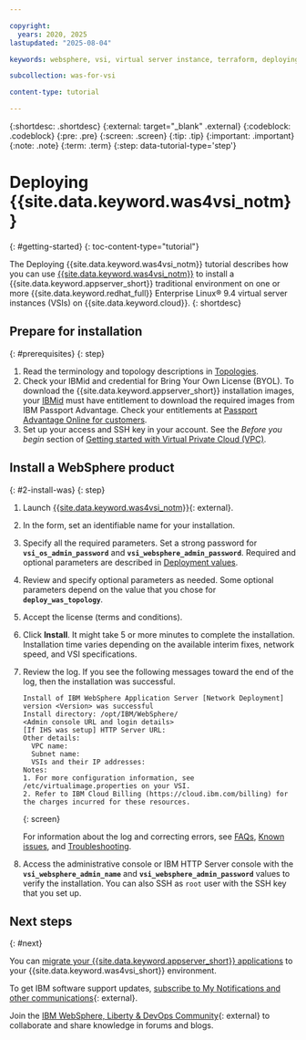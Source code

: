 ```yaml
---

copyright:
  years: 2020, 2025
lastupdated: "2025-08-04"

keywords: websphere, vsi, virtual server instance, terraform, deploying, install, ihs, console

subcollection: was-for-vsi

content-type: tutorial

---
```


{:shortdesc: .shortdesc}
{:external: target="_blank" .external}
{:codeblock: .codeblock}
{:pre: .pre}
{:screen: .screen}
{:tip: .tip}
{:important: .important}
{:note: .note}
{:term: .term}
{:step: data-tutorial-type='step'}


# Deploying {{site.data.keyword.was4vsi_notm}}
{: #getting-started}
{: toc-content-type="tutorial"}

The Deploying {{site.data.keyword.was4vsi_notm}} tutorial describes how you can use [{{site.data.keyword.was4vsi_notm}}](https://{DomainName}/catalog/content/.::1-b9f20fe3-baac-459b-b047-cb4ae9eb46f2-global) to install a {{site.data.keyword.appserver_short}} traditional environment on one or more {{site.data.keyword.redhat_full}} Enterprise Linux&reg; 9.4 virtual server instances (VSIs) on {{site.data.keyword.cloud}}.
{: shortdesc}


## Prepare for installation
{: #prerequisites}
{: step}

1. Read the terminology and topology descriptions in [Topologies](/docs/was-for-vsi?topic=was-for-vsi-topologies).
2. Check your IBMid and credential for Bring Your Own License (BYOL). To download the {{site.data.keyword.appserver_short}} installation images, your [IBMid](https://www.ibm.com/account/) must have entitlement to download the required images from IBM Passport Advantage. Check your entitlements at [Passport Advantage Online for customers](https://www.ibm.com/software/passportadvantage/pao_customer.html).
3. Set up your access and SSH key in your account. See the *Before you begin* section of [Getting started with Virtual Private Cloud (VPC)](https://cloud.ibm.com/docs/vpc?topic=vpc-getting-started#prereqs).


## Install a WebSphere product
{: #2-install-was}
{: step}

1. Launch [{{site.data.keyword.was4vsi_notm}}](https://{DomainName}/catalog/content/.::1-b9f20fe3-baac-459b-b047-cb4ae9eb46f2-global){: external}.
2. In the form, set an identifiable name for your installation.
3. Specify all the required parameters. Set a strong password for **`vsi_os_admin_password`** and **`vsi_websphere_admin_password`**. Required and optional parameters are described in [Deployment values](/docs/was-for-vsi?topic=was-for-vsi-dep-values).
4. Review and specify optional parameters as needed. Some optional parameters depend on the value that you chose for **`deploy_was_topology`**.
5. Accept the license (terms and conditions).
6. Click **Install**. It might take 5 or more minutes to complete the installation. Installation time varies depending on the available interim fixes, network speed, and VSI specifications.
7. Review the log. If you see the following messages toward the end of the log, then the installation was successful.
   ```text
   Install of IBM WebSphere Application Server [Network Deployment] version <Version> was successful
   Install directory: /opt/IBM/WebSphere/
   <Admin console URL and login details>
   [If IHS was setup] HTTP Server URL:
   Other details:
     VPC name:
     Subnet name:
     VSIs and their IP addresses:
   Notes:
   1. For more configuration information, see /etc/virtualimage.properties on your VSI.
   2. Refer to IBM Cloud Billing (https://cloud.ibm.com/billing) for the charges incurred for these resources.
   ```
   {: screen}


   For information about the log and correcting errors, see [FAQs](/docs/was-for-vsi?topic=was-for-vsi-faq), [Known issues](/docs/was-for-vsi?topic=was-for-vsi-known-issues), and [Troubleshooting](/docs/was-for-vsi?topic=was-for-vsi-troubleshoot).
8. Access the administrative console or IBM HTTP Server console with the **`vsi_websphere_admin_name`** and **`vsi_websphere_admin_password`** values to verify the installation. You can also SSH as `root` user with the SSH key that you set up.


## Next steps
{: #next}

You can [migrate your {{site.data.keyword.appserver_short}} applications](/docs/was-for-vsi?topic=was-for-vsi-migrating) to your {{site.data.keyword.was4vsi_short}} environment.

To get IBM software support updates, [subscribe to My Notifications and other communications](https://www.ibm.com/support/pages/node/718119){: external}.

Join the [IBM WebSphere, Liberty & DevOps Community](https://community.ibm.com/community/user/wasdevops/communities/websphere-home){: external} to collaborate and share knowledge in forums and blogs.
